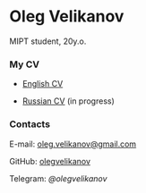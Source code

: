 # Oleg Velikanov

MIPT student, 20y.o.


### My CV

* [English CV](https://olegvelikanov.github.io/professional_CV_english.pdf)

* [Russian CV](http://olegvelikanov.github.io) (in progress)


### Contacts

E-mail: [oleg.velikanov@gmail.com](mailto:oleg.velikanov@gmail.com)

GitHub: [olegvelikanov](https://github.com/olegvelikanov)

Telegram: _@olegvelikanov_
